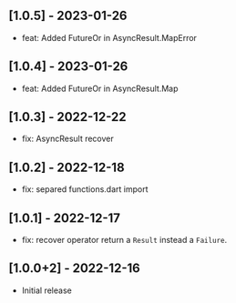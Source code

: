 ## [1.0.5] - 2023-01-26

* feat: Added FutureOr in AsyncResult.MapError
## [1.0.4] - 2023-01-26

* feat: Added FutureOr in AsyncResult.Map

## [1.0.3] - 2022-12-22

* fix: AsyncResult recover

## [1.0.2] - 2022-12-18

* fix: separed functions.dart import

## [1.0.1] - 2022-12-17

* fix: recover operator return a `Result` instead a `Failure`.

## [1.0.0+2] - 2022-12-16

* Initial release

